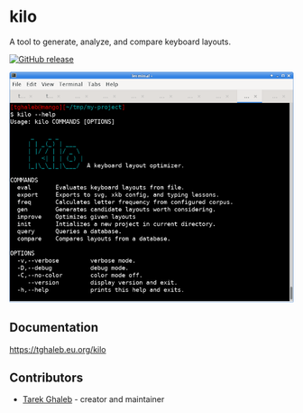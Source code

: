 # kilo

A tool to generate, analyze, and compare keyboard layouts.

[![GitHub release](https://img.shields.io/github/release/tghaleb/kilo.svg)](https://github.com/tghaleb/kilo/releases)

![Screen Shot](docs/images/kilo.png)

## Documentation

<https://tghaleb.eu.org/kilo>

## Contributors

- [Tarek Ghaleb](https://github.com/tghaleb) - creator and maintainer
